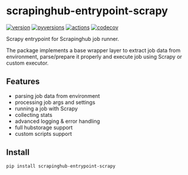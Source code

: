 
# scrapinghub-entrypoint-scrapy

[![version](https://img.shields.io/pypi/v/scrapinghub-entrypoint-scrapy.svg)](https://pypi.python.org/pypi/scrapinghub-entrypoint-scrapy)
[![pyversions](https://img.shields.io/pypi/pyversions/scrapinghub-entrypoint-scrapy.svg)](https://pypi.python.org/pypi/scrapinghub-entrypoint-scrapy)
[![actions](https://github.com/scrapinghub/scrapinghub-entrypoint-scrapy/workflows/Tests/badge.svg)](https://github.com/scrapinghub/scrapinghub-entrypoint-scrapy/actions)
[![codecov](https://codecov.io/gh/scrapinghub/scrapinghub-entrypoint-scrapy/branch/master/graph/badge.svg)](https://codecov.io/gh/scrapinghub/scrapinghub-entrypoint-scrapy)

Scrapy entrypoint for Scrapinghub job runner.

The package implements a base wrapper layer to extract job data from
environment, parse/prepare it properly and execute job using Scrapy
or custom executor.


## Features

- parsing job data from environment
- processing job args and settings
- running a job with Scrapy
- collecting stats
- advanced logging & error handling
- full hubstorage support
- custom scripts support


## Install

    pip install scrapinghub-entrypoint-scrapy

